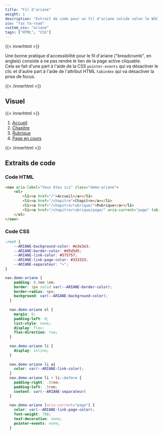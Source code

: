 ```yaml
---
title: "Fil d'ariane"
weight: 1
description: "Extrait de code pour un fil d'ariane valide selon le W3C et les critères d'accessibilité numérique."
ico: "fas fa-road"
custom_css: "ariane"
tags: ["HTML", "CSS"]
---
```


{{< innerhtml >}}
<p>Une bonne pratique d'accessibilité pour le fil d'ariane ("<span lang="en">breadcrumb</span>", en anglais) consiste à ne pas rendre le lien de la page active cliquable.<br>
Cela se fait d'une part à l'aide de la CSS <code>pointer-events</code> qui va désactiver le clic et d'autre part à l'aide de l'attribut HTML <code>tabindex</code> qui va désactiver la prise de focus.</p>
{{< /innerhtml >}}


## Visuel

{{< innerhtml >}}
<nav aria-label="Vous êtes ici" class="demo-ariane">
    <ol>
        <li><a href="/">Accueil</a></li>
        <li><a href="/chapitre">Chapitre</a></li>
        <li><a href="/chapitre/rubrique/">Rubrique</a></li>
        <li><a href="/chapitre/rubrique/page/" aria-current="page" tabindex="-1">Page en cours</a></li>
    </ol>
</nav>
{{< /innerhtml >}}




## Extraits de code

### Code HTML

```html
<nav aria-label="Vous êtes ici" class="demo-ariane">
    <ol>
        <li><a href="/">Accueil</a></li>
        <li><a href="/chapitre">Chapitre</a></li>
        <li><a href="/chapitre/rubrique/">Rubrique</a></li>
        <li><a href="/chapitre/rubrique/page/" aria-current="page" tabindex="-1">Page en cours</a></li>
    </ol>
</nav>

```



### Code CSS

```css
:root {
    --ARIANE-background-color: #e3e3e3;
    --ARIANE-border-color: #d5d5d5;
    --ARIANE-link-color: #575757;
    --ARIANE-link-page-color: #333333;
    --ARIANE-separateur: ">";
}

nav.demo-ariane {
    padding: 0.8em 1em;
    border: 1px solid var(--ARIANE-border-color);
    border-radius: 4px;
    background: var(--ARIANE-background-color);
  }
  
  nav.demo-ariane ol {
    margin: 0;
    padding-left: 0;
    list-style: none;
    display: flex;
    flex-direction: row;
  }
  
  nav.demo-ariane li {
    display: inline;
  }
  
  nav.demo-ariane li a{
    color: var(--ARIANE-link-color);
  }
  nav.demo-ariane li + li::before {
    padding-right: .5rem;
    padding-left: .5rem;
    content: var(--ARIANE-separateur)
  }
  
  nav.demo-ariane [aria-current="page"] {
    color: var(--ARIANE-link-page-color);
    font-weight: 700;
    text-decoration: none;
    pointer-events: none;
  }
```
